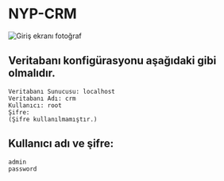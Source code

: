 # NYP-CRM

![Giriş ekranı fotoğraf](screenshots/login-screen.png.jpg?raw=true 'Giriş Ekranı')

## Veritabanı konfigürasyonu aşağıdaki gibi olmalıdır.

```
Veritabanı Sunucusu: localhost
Veritabanı Adı: crm
Kullanıcı: root
Şifre:
(Şifre kullanılmamıştır.)

```

## Kullanıcı adı ve şifre:

```
admin
password
```

